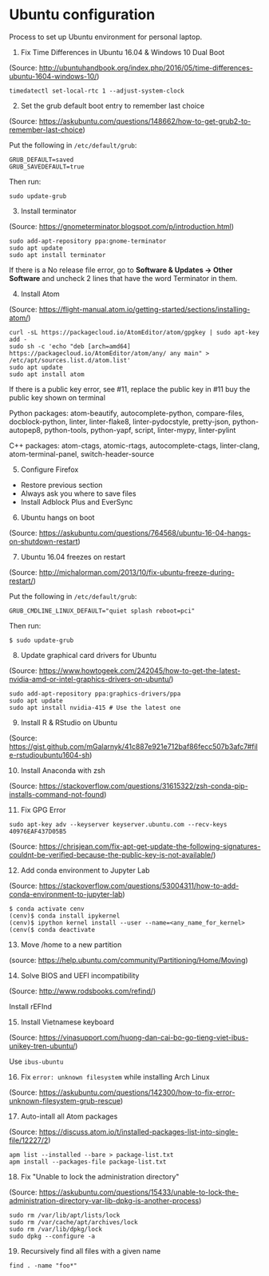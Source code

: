 # Ubuntu configuration
Process to set up Ubuntu environment for personal laptop.

1. Fix Time Differences in Ubuntu 16.04 & Windows 10 Dual Boot

(Source: http://ubuntuhandbook.org/index.php/2016/05/time-differences-ubuntu-1604-windows-10/)

```
timedatectl set-local-rtc 1 --adjust-system-clock
```

2. Set the grub default boot entry to remember last choice

(Source: https://askubuntu.com/questions/148662/how-to-get-grub2-to-remember-last-choice)

Put the following in ```/etc/default/grub```:

```
GRUB_DEFAULT=saved
GRUB_SAVEDEFAULT=true
```

Then run:

```console
sudo update-grub
```

3. Install terminator

(Source: https://gnometerminator.blogspot.com/p/introduction.html)

```console
sudo add-apt-repository ppa:gnome-terminator
sudo apt update
sudo apt install terminator
```

If there is a No release file error, go to **Software & Updates -> Other Software** and uncheck 2 lines that have the word Terminator in them.

4. Install Atom

(Source: https://flight-manual.atom.io/getting-started/sections/installing-atom/)

```console
curl -sL https://packagecloud.io/AtomEditor/atom/gpgkey | sudo apt-key add -
sudo sh -c 'echo "deb [arch=amd64] https://packagecloud.io/AtomEditor/atom/any/ any main" > /etc/apt/sources.list.d/atom.list'
sudo apt update
sudo apt install atom
```

If there is a public key error, see #11, replace the public key in #11 buy the public key shown on terminal

Python packages: atom-beautify, autocomplete-python, compare-files, docblock-python, linter, linter-flake8, linter-pydocstyle, pretty-json, python-autopep8, python-tools, python-yapf, script, linter-mypy, linter-pylint

C++ packages: atom-ctags, atomic-rtags, autocomplete-ctags, linter-clang, atom-terminal-panel, switch-header-source

5. Configure Firefox

- Restore previous section
- Always ask you where to save files
- Install Adblock Plus and EverSync

6. Ubuntu hangs on boot

(Source: https://askubuntu.com/questions/764568/ubuntu-16-04-hangs-on-shutdown-restart)

7. Ubuntu 16.04 freezes on restart

(Source: http://michalorman.com/2013/10/fix-ubuntu-freeze-during-restart/)

Put the following in ```/etc/default/grub```:

```
GRUB_CMDLINE_LINUX_DEFAULT="quiet splash reboot=pci"
```

Then run:

```console
$ sudo update-grub
```

8. Update graphical card drivers for Ubuntu

(Source: https://www.howtogeek.com/242045/how-to-get-the-latest-nvidia-amd-or-intel-graphics-drivers-on-ubuntu/)

```console
sudo add-apt-repository ppa:graphics-drivers/ppa
sudo apt update
sudo apt install nvidia-415 # Use the latest one
```

9. Install R & RStudio on Ubuntu

(Source: https://gist.github.com/mGalarnyk/41c887e921e712baf86fecc507b3afc7#file-rstudioubuntu1604-sh)

10. Install Anaconda with zsh

(Source: https://stackoverflow.com/questions/31615322/zsh-conda-pip-installs-command-not-found)

11. Fix GPG Error

```console
sudo apt-key adv --keyserver keyserver.ubuntu.com --recv-keys 40976EAF437D05B5
```

(Source: https://chrisjean.com/fix-apt-get-update-the-following-signatures-couldnt-be-verified-because-the-public-key-is-not-available/)

12. Add conda environment to Jupyter Lab

(Source: https://stackoverflow.com/questions/53004311/how-to-add-conda-environment-to-jupyter-lab)

```console
$ conda activate cenv
(cenv)$ conda install ipykernel
(cenv)$ ipython kernel install --user --name=<any_name_for_kernel>
(cenv($ conda deactivate
```

13. Move /home to a new partition

(source: https://help.ubuntu.com/community/Partitioning/Home/Moving)

14. Solve BIOS and UEFI incompatibility

(Source: http://www.rodsbooks.com/refind/)

Install rEFInd

15. Install Vietnamese keyboard

(Source: https://vinasupport.com/huong-dan-cai-bo-go-tieng-viet-ibus-unikey-tren-ubuntu/)

Use `ibus-ubuntu`

16. Fix `error: unknown filesystem` while installing Arch Linux

(Source: https://askubuntu.com/questions/142300/how-to-fix-error-unknown-filesystem-grub-rescue)

17. Auto-intall all Atom packages

(Source: https://discuss.atom.io/t/installed-packages-list-into-single-file/12227/2)

```console
apm list --installed --bare > package-list.txt
apm install --packages-file package-list.txt
```

18. Fix "Unable to lock the administration directory"

(Source: https://askubuntu.com/questions/15433/unable-to-lock-the-administration-directory-var-lib-dpkg-is-another-process)

```console
sudo rm /var/lib/apt/lists/lock
sudo rm /var/cache/apt/archives/lock
sudo rm /var/lib/dpkg/lock
sudo dpkg --configure -a
```

19. Recursively find all files with a given name

```console
find . -name "foo*"
```
